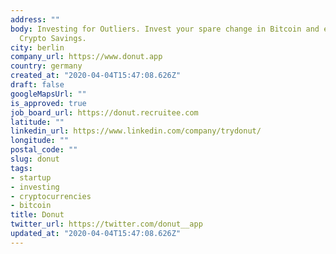 ```yaml
---
address: ""
body: Investing for Outliers. Invest your spare change in Bitcoin and earn 8% with
  Crypto Savings.
city: berlin
company_url: https://www.donut.app
country: germany
created_at: "2020-04-04T15:47:08.626Z"
draft: false
googleMapsUrl: ""
is_approved: true
job_board_url: https://donut.recruitee.com
latitude: ""
linkedin_url: https://www.linkedin.com/company/trydonut/
longitude: ""
postal_code: ""
slug: donut
tags:
- startup
- investing
- cryptocurrencies
- bitcoin
title: Donut
twitter_url: https://twitter.com/donut__app
updated_at: "2020-04-04T15:47:08.626Z"
---
```

